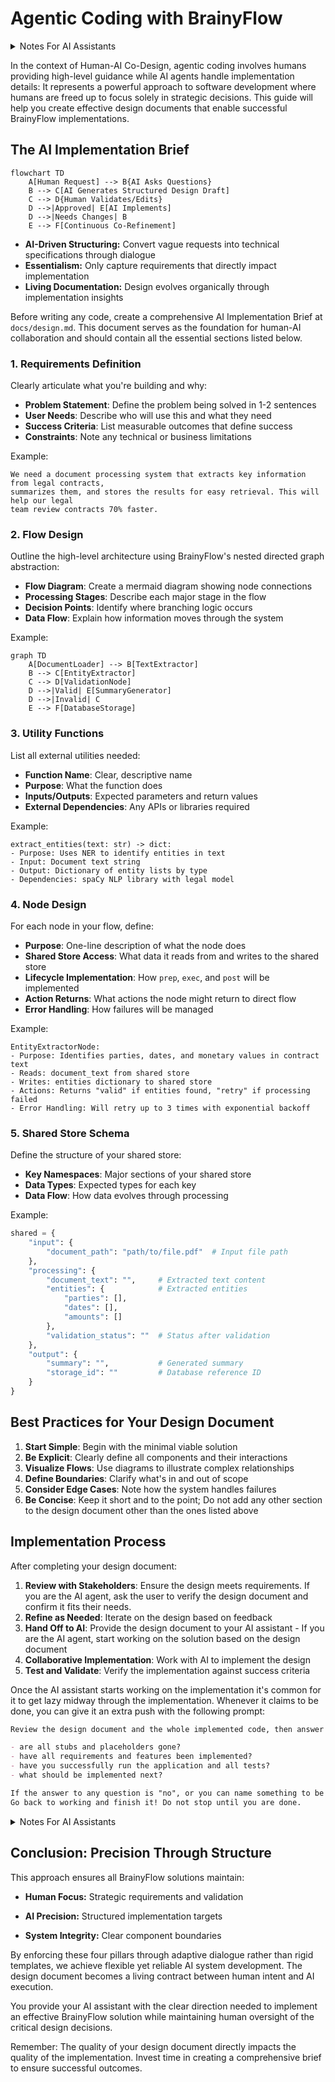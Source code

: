 # Agentic Coding with BrainyFlow

<details>

<summary>Notes For AI Assistants</summary>

{% hint style="success" %}
**AI only**: If you are a human, skip this section.
{% endhint %}

This is your implementation playbook and most important guideline. Strictly follow the instructions listed in this document.

Use the design document as your single source of truth. Never proceed to code without explicit human approval of the design.

1.  start with a small and simple solution
2.  design at a high level (`docs/design.md`) before implementation and do not start coding until the design is approved
3.  once approved, start coding and iterate on the design based on feedback
4.  do not stop coding until the implementation is working as intended and fully complaint with the design document

</details>

In the context of Human-AI Co-Design, agentic coding involves humans providing high-level guidance while AI agents handle implementation details:
It represents a powerful approach to software development where humans are freed up to focus solely in strategic decisions.
This guide will help you create effective design documents that enable successful BrainyFlow implementations.

## The AI Implementation Brief

```mermaid
flowchart TD
    A[Human Request] --> B{AI Asks Questions}
    B --> C[AI Generates Structured Design Draft]
    C --> D{Human Validates/Edits}
    D -->|Approved| E[AI Implements]
    D -->|Needs Changes| B
    E --> F[Continuous Co-Refinement]
```

- **AI-Driven Structuring:** Convert vague requests into technical specifications through dialogue
- **Essentialism:** Only capture requirements that directly impact implementation
- **Living Documentation:** Design evolves organically through implementation insights

Before writing any code, create a comprehensive AI Implementation Brief at `docs/design.md`. This document serves as the foundation for human-AI collaboration and should contain all the essential sections listed below.

### 1. Requirements Definition

Clearly articulate what you're building and why:

- **Problem Statement**: Define the problem being solved in 1-2 sentences
- **User Needs**: Describe who will use this and what they need
- **Success Criteria**: List measurable outcomes that define success
- **Constraints**: Note any technical or business limitations

Example:

```
We need a document processing system that extracts key information from legal contracts,
summarizes them, and stores the results for easy retrieval. This will help our legal
team review contracts 70% faster.
```

### 2. Flow Design

Outline the high-level architecture using BrainyFlow's nested directed graph abstraction:

- **Flow Diagram**: Create a mermaid diagram showing node connections
- **Processing Stages**: Describe each major stage in the flow
- **Decision Points**: Identify where branching logic occurs
- **Data Flow**: Explain how information moves through the system

Example:

```mermaid
graph TD
    A[DocumentLoader] --> B[TextExtractor]
    B --> C[EntityExtractor]
    C --> D[ValidationNode]
    D -->|Valid| E[SummaryGenerator]
    D -->|Invalid| C
    E --> F[DatabaseStorage]
```

### 3. Utility Functions

List all external utilities needed:

- **Function Name**: Clear, descriptive name
- **Purpose**: What the function does
- **Inputs/Outputs**: Expected parameters and return values
- **External Dependencies**: Any APIs or libraries required

Example:

```
extract_entities(text: str) -> dict:
- Purpose: Uses NER to identify entities in text
- Input: Document text string
- Output: Dictionary of entity lists by type
- Dependencies: spaCy NLP library with legal model
```

### 4. Node Design

For each node in your flow, define:

- **Purpose**: One-line description of what the node does
- **Shared Store Access**: What data it reads from and writes to the shared store
- **Lifecycle Implementation**: How `prep`, `exec`, and `post` will be implemented
- **Action Returns**: What actions the node might return to direct flow
- **Error Handling**: How failures will be managed

Example:

```
EntityExtractorNode:
- Purpose: Identifies parties, dates, and monetary values in contract text
- Reads: document_text from shared store
- Writes: entities dictionary to shared store
- Actions: Returns "valid" if entities found, "retry" if processing failed
- Error Handling: Will retry up to 3 times with exponential backoff
```

### 5. Shared Store Schema

Define the structure of your shared store:

- **Key Namespaces**: Major sections of your shared store
- **Data Types**: Expected types for each key
- **Data Flow**: How data evolves through processing

Example:

```python
shared = {
    "input": {
        "document_path": "path/to/file.pdf"  # Input file path
    },
    "processing": {
        "document_text": "",     # Extracted text content
        "entities": {            # Extracted entities
            "parties": [],
            "dates": [],
            "amounts": []
        },
        "validation_status": ""  # Status after validation
    },
    "output": {
        "summary": "",           # Generated summary
        "storage_id": ""         # Database reference ID
    }
}
```

## Best Practices for Your Design Document

1. **Start Simple**: Begin with the minimal viable solution
2. **Be Explicit**: Clearly define all components and their interactions
3. **Visualize Flows**: Use diagrams to illustrate complex relationships
4. **Define Boundaries**: Clarify what's in and out of scope
5. **Consider Edge Cases**: Note how the system handles failures
6. **Be Concise**: Keep it short and to the point; Do not add any other section to the design document other than the ones listed above

## Implementation Process

After completing your design document:

1. **Review with Stakeholders**: Ensure the design meets requirements. If you are the AI agent, ask the user to verify the design document and confirm it fits their needs.
2. **Refine as Needed**: Iterate on the design based on feedback
3. **Hand Off to AI**: Provide the design document to your AI assistant - If you are the AI agent, start working on the solution based on the design document
4. **Collaborative Implementation**: Work with AI to implement the design
5. **Test and Validate**: Verify the implementation against success criteria

Once the AI assistant starts working on the implementation it's common for it to get lazy midway through the implementation.
Whenever it claims to be done, you can give it an extra push with the following prompt:

```markdown
Review the design document and the whole implemented code, then answer the following questions:

- are all stubs and placeholders gone?
- have all requirements and features been implemented?
- have you successfully run the application and all tests?
- what should be implemented next?

If the answer to any question is "no", or you can name something to be implemented next, then you are not done yet.
Go back to working and finish it! Do not stop until you are done.
```

<details>

<summary>Notes For AI Assistants</summary>

{% hint style="success" %}
**AI only**: If you are a human, skip this section.
{% endhint %}

Be sure you **always** strictly follow these instructions:

1. **Be Patient**: Do not start the implementation until the design document is approved.
2. **Be Brainy**: Import `brainyflow` and use its archictecture to implement the design document! Adhere to the proposed flow, node and shared store design.
3. **Focus on What Matters**: Do not fix types or edge cases until you are certain the core implementation is working as intended.
4. **Be Adaptive**: Continuously refine the design document based on feedback and changes in the implementation, but keep it clear and concise.
5. **Be Resilient**: You are not done until the implementation is working as intended.
6. **Be Accountable**: Before finishing the implementation, ask yourself the following questions:
   - are all stubs and placeholders gone?
   - have all requirements and features been implemented?
   - have I successfully run the application and all tests?
   - what should be implemented next?
     If the answer to any question is "no", or you can name something to be implemented next, then you are not done yet.
     Go back to working and finish it!

</details>

## Conclusion: Precision Through Structure

This approach ensures all BrainyFlow solutions maintain:

- **Human Focus:** Strategic requirements and validation

- **AI Precision:** Structured implementation targets

- **System Integrity:** Clear component boundaries

By enforcing these four pillars through adaptive dialogue rather than rigid templates, we achieve flexible yet reliable AI system development. The design document becomes a living contract between human intent and AI execution.

You provide your AI assistant with the clear direction needed to implement an effective BrainyFlow solution while maintaining human oversight of the critical design decisions.

Remember: The quality of your design document directly impacts the quality of the implementation. Invest time in creating a comprehensive brief to ensure successful outcomes.
